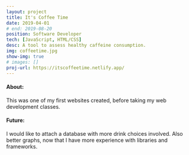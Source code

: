 ```yaml
---
layout: project
title: It's Coffee Time
date: 2019-04-01
# end: 2019-08-20
position: Software Developer
tech: [JavaScript, HTML/CSS]
desc: A tool to assess healthy caffeine consumption.
img: coffeetime.jpg
show-img: true
# images: []
proj-url: https://itscoffeetime.netlify.app/
---
```


#### About:
This was one of my first websites created, before taking my web development classes. 

#### Future:
I would like to attach a database with more drink choices involved. Also better graphs, now that I have more experience with libraries and frameworks.